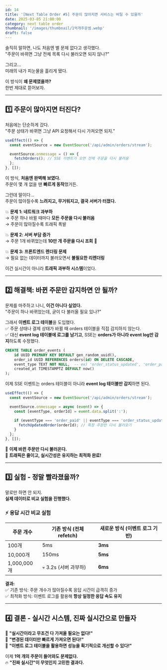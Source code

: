 ```yaml
---
id: 14
title: '[Next Table Order #5] 주문이 많아지면 서비스는 버틸 수 있을까'
date: 2025-03-05 21:00:00
category: next table order
thumbnail: '/images/thumbnail/1억개주문썸.webp'
draft: false
---
```


솔직히 말하면, 나도 처음엔 별 문제 없다고 생각했다.  
"주문이 바뀌면 그냥 전체 목록 다시 불러오면 되지 않나?"

그리고…  
미래의 내가 피눈물을 흘리게 됐다.

이 방식이 **왜 문제였을까?**  
한번 제대로 뜯어보자.

---

## **1️⃣ 주문이 많아지면 터진다?**

처음에는 단순하게 갔다.  
"주문 상태가 바뀌면 그냥 API 요청해서 다시 가져오면 되지."

```ts
useEffect(() => {
  const eventSource = new EventSource('/api/admin/orders/stream');

  eventSource.onmessage = () => {
    fetchOrders(); // SSE 이벤트가 오면 전체 주문을 다시 불러옴
  };
}, []);
```

이 방식, **처음엔 완벽해 보였다.**  
주문이 몇 개 없을 땐 **빠르게 동작**했거든.

그런데 말이다…  
주문이 많아질수록 **느려지고, 무거워지고, 결국 서버가 터졌다.**

💥 **문제 1: 네트워크 과부하**  
→ 주문 하나 바뀔 때마다 **모든 주문을 다시 불러옴**  
→ 주문이 많아질수록 트래픽 폭발

💥 **문제 2: 서버 부담 증가**  
→ 주문 1개 바뀌었는데 **10만 개 주문을 다시 조회** 🤯

💥 **문제 3: 프론트엔드 렌더링 문제**  
→ 필요 없는 데이터까지 불러오면서 **불필요한 리렌더링**

이건 실시간이 아니라 **트래픽 과부하 시스템**이었다.

---

## **2️⃣ 해결책: 바뀐 주문만 감지하면 안 될까?**

문제를 마주하고 나니, **이건 아니다 싶었다.**  
"주문이 하나 바뀌었는데, 굳이 다 불러올 필요 있나?"

그래서 **이벤트 로그 테이블**을 도입했다.  
✅ 주문 상태나 결제 상태가 바뀔 때 orders 테이블을 직접 감지하지 않는다.  
✅ 대신 **event log 테이블에 로그를 남기고**, SSE는 **orders가 아니라 event log만 감지**하도록 수정했다.

```sql
CREATE TABLE order_events (
    id UUID PRIMARY KEY DEFAULT gen_random_uuid(),
    order_id UUID REFERENCES orders(id) ON DELETE CASCADE,
    event_type TEXT NOT NULL,  -- ex) 'order_status_updated', 'order_paid'
    created_at TIMESTAMPTZ DEFAULT now()
);
```

이제 SSE 이벤트는 orders 테이블이 아니라 **event log 테이블만 감지**하면 된다.

```ts
useEffect(() => {
  const eventSource = new EventSource('/api/admin/orders/stream');

  eventSource.onmessage = async (event) => {
    const [eventType, orderId] = event.data.split(':');

    if (eventType === 'order_paid' || eventType === 'order_status_updated') {
      fetchUpdatedOrder(orderId); // 특정 주문만 다시 불러오기
    }
  };
}, []);
```

🚀 **이제 바뀐 주문만 다시 불러온다.**  
📌 **트래픽은 줄이고, 실시간성은 유지하는 최적화 완료!**

---

## **3️⃣ 실험 - 정말 빨라졌을까?**

말로만 하면 안 되지.  
**실제 데이터로 비교 실험을 진행했다.**

### ⚡ **응답 시간 비교 실험**

| 주문 개수   | 기존 방식 (전체 refetch) | 새로운 방식 (이벤트 로그 기반) |
| ----------- | ------------------------ | ------------------------------ |
| 100개       | 5ms                      | **3ms**                        |
| 10,000개    | 150ms                    | **5ms**                        |
| 1,000,000개 | 💀 3.2s (서버 과부하)    | **6ms**                        |

**결과:**  
✅ 기존 방식: 주문 개수가 많아질수록 응답 시간이 급격히 증가  
✅ 최적화 방식: 이벤트 로그를 활용해 **항상 일정한 응답 속도 유지**

---

## **4️⃣ 결론 - 실시간 시스템, 진짜 실시간으로 만들자**

🚀 **"실시간이라고 무조건 다 가져올 필요는 없다!"**  
🚀 **"변경된 데이터만 빠르게 가져오면 된다!"**  
🚀 **"이벤트 로그 테이블을 활용하면 성능을 획기적으로 개선할 수 있다!"**

이제 **1억 개의 주문이 들어와도 문제없다.**  
🔥 **"진짜 실시간"이 무엇인지 고민한 결과다.**
